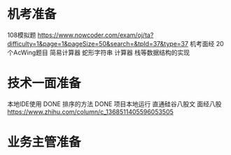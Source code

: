 # 机考准备
108模拟题 https://www.nowcoder.com/exam/oj/ta?difficulty=1&page=1&pageSize=50&search=&tpId=37&type=37 
机考面经
20个AcWing题目
简易计算器
蛇形字符串
计算器
栈等数据结构的实现

# 技术一面准备
本地IDE使用 DONE
排序的方法  DONE
项目本地运行
直通硅谷八股文
面经八股 https://www.zhihu.com/column/c_1368511405596053505 

# 业务主管准备